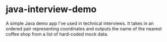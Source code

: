 # java-interview-demo
A simple Java demo app I've used in technical interviews. It takes in an ordered pair representing coordinates and outputs the name of the nearest coffee shop from a list of hard-coded mock data.
